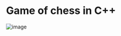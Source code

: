 # Game of chess in C++
![image](https://github.com/kir-55/Chess/assets/56845325/6b7e85a9-d181-4630-a7f2-8e06ddc06a7f)
